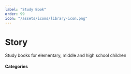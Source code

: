 ```yaml
---
label: "Study Book"
order: 99
icon: "/assets/icons/library-icon.png"
---
```


# Story

Study books for elementary, middle and high school children

#### Categories
